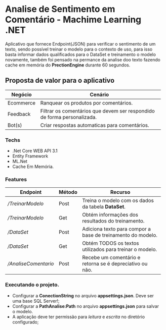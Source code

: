 # Analise de Sentimento em Comentário - Machime Learning .NET

Aplicativo que fornece Endpoint(JSON) para verificar o sentimento de um texto, sendo possível treinar o modelo para o contexto de uso, para isso basta informar dados qualificados para o DataSet e treinamento o modelo novamente, também foi pensado na permance da analise doo texto fazendo cache em memória do **PrectionEngine** durante 60 segundos.

## Proposta de valor para o aplicativo

Negócio    | Cenário
-----------|-----------------------------------------------------------------------------------
Ecommerce  | Ranquear os produtos por comentários.
Feedback   | Filtrar os comentários que devem ser respondido de forma personalizada.
Bot(s)     | Criar respostas automaticas para comentários.

### Techs

* .Net Core WEB API 3.1
* Entity Framework
* ML.Net
* Cache Em Memória.

### Features

Endpoint            | Método| Recurso
--------------------|-------|-------------------------------------------------------------------
*/TreinarModelo*    | Post  | Treina o modelo com os dados da tabela __DataSet__.
*/TreinarModelo*    | Get   | Obtém informações dos resultados do treinamento.    
*/DataSet*          | Post  | Adiciona texto para compor a base de treinamento do modelo.
*/DataSet*          | Get   | Obtém TODOS os textos utilizados para treinar o modelo. 
*/AnaliseComentario*| Post  | Recebe um comentário e retorna se é depreciativo ou não.

### Executando o projeto.

* Configurar a **ConectionString** no arquivo **appsettings.json**. Deve ser uma base SQL Server!;
* Configurar a **PathAnalise:Path** no arquivo **appsettings.json** para salvar o modelo.
* A aplicação deve ter permissão para *leitura* e *escrita* no diretório configurado;

